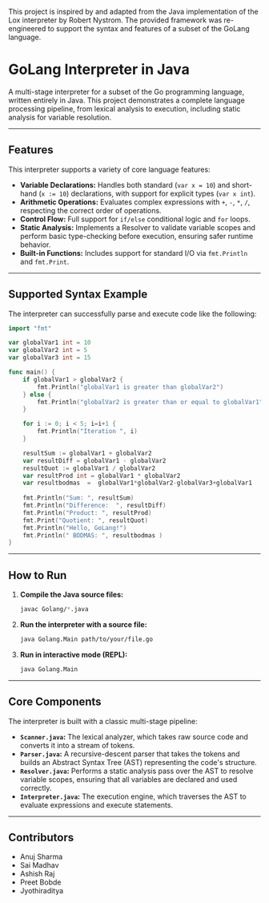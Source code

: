 This project is inspired by and adapted from the Java implementation of the Lox interpreter by Robert Nystrom. The provided framework was re-engineered to support the syntax and features of a subset of the GoLang language.

# GoLang Interpreter in Java

A multi-stage interpreter for a subset of the Go programming language, written entirely in Java. This project demonstrates a complete language processing pipeline, from lexical analysis to execution, including static analysis for variable resolution.

---

## Features

This interpreter supports a variety of core language features:

-   **Variable Declarations:** Handles both standard (`var x = 10`) and short-hand (`x := 10`) declarations, with support for explicit types (`var x int`).
-   **Arithmetic Operations:** Evaluates complex expressions with `+`, `-`, `*`, `/`, respecting the correct order of operations.
-   **Control Flow:** Full support for `if/else` conditional logic and `for` loops.
-   **Static Analysis:** Implements a Resolver to validate variable scopes and perform basic type-checking before execution, ensuring safer runtime behavior.
-   **Built-in Functions:** Includes support for standard I/O via `fmt.Println` and `fmt.Print`.

---

## Supported Syntax Example

The interpreter can successfully parse and execute code like the following:

```go
import "fmt"

var globalVar1 int = 10
var globalVar2 int = 5
var globalVar3 int = 15

func main() {
    if globalVar1 > globalVar2 {
        fmt.Println("globalVar1 is greater than globalVar2")
    } else {
        fmt.Println("globalVar2 is greater than or equal to globalVar1")
    }

    for i := 0; i < 5; i=i+1 {
        fmt.Println("Iteration ", i)
    }

    resultSum := globalVar1 + globalVar2
    var resultDiff = globalVar1 - globalVar2
    resultQuot := globalVar1 / globalVar2
    var resultProd int = globalVar1 * globalVar2
    var resultbodmas  =  globalVar1*globalVar2-globalVar3+globalVar1
    
    fmt.Println("Sum: ", resultSum)
    fmt.Println("Difference:  ", resultDiff)
    fmt.Println("Product: ", resultProd)
    fmt.Print("Quotient: ", resultQuot)
    fmt.Println("Hello, GoLang!")
    fmt.Println(" BODMAS: ", resultbodmas )
}
```

---

## How to Run

1.  **Compile the Java source files:**
    ```bash
    javac Golang/*.java
    ```
2.  **Run the interpreter with a source file:**
    ```bash
    java Golang.Main path/to/your/file.go
    ```
3.  **Run in interactive mode (REPL):**
    ```bash
    java Golang.Main
    ```

---

## Core Components

The interpreter is built with a classic multi-stage pipeline:

-   **`Scanner.java`:** The lexical analyzer, which takes raw source code and converts it into a stream of tokens.
-   **`Parser.java`:** A recursive-descent parser that takes the tokens and builds an Abstract Syntax Tree (AST) representing the code's structure.
-   **`Resolver.java`:** Performs a static analysis pass over the AST to resolve variable scopes, ensuring that all variables are declared and used correctly.
-   **`Interpreter.java`:** The execution engine, which traverses the AST to evaluate expressions and execute statements.

---

## Contributors

-   Anuj Sharma
-   Sai Madhav
-   Ashish Raj
-   Preet Bobde
-   Jyothiraditya
